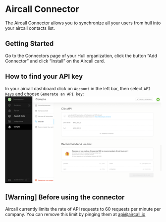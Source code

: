 # Aircall Connector

The Aircall Connector allows you to synchronize all your users from hull into your aircall contacts list.

## Getting Started

Go to the Connectors page of your Hull organization, click the button “Add Connector” and click “Install” on the Aircall card.

## How to find your API key 

In your aircall dashboard click on `Account` in the left bar, then select `API Keys` and choose `Generate an API key`:
![Find your API key](./get-api-key.png)


## [Warning] Before using the connector

Aircall currently limits the rate of API requests to 60 requests per minute per company. You can remove this limit by pinging them at api@aircall.io
